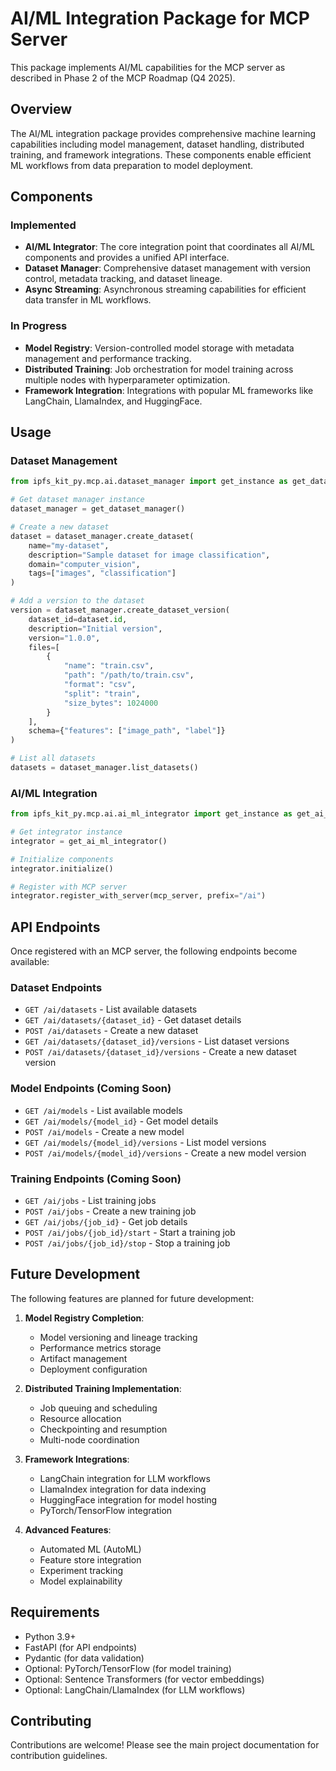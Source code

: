 # AI/ML Integration Package for MCP Server

This package implements AI/ML capabilities for the MCP server as described in Phase 2 of the MCP Roadmap (Q4 2025).

## Overview

The AI/ML integration package provides comprehensive machine learning capabilities including model management, dataset handling, distributed training, and framework integrations. These components enable efficient ML workflows from data preparation to model deployment.

## Components

### Implemented

- **AI/ML Integrator**: The core integration point that coordinates all AI/ML components and provides a unified API interface.
- **Dataset Manager**: Comprehensive dataset management with version control, metadata tracking, and dataset lineage.
- **Async Streaming**: Asynchronous streaming capabilities for efficient data transfer in ML workflows.

### In Progress

- **Model Registry**: Version-controlled model storage with metadata management and performance tracking.
- **Distributed Training**: Job orchestration for model training across multiple nodes with hyperparameter optimization.
- **Framework Integration**: Integrations with popular ML frameworks like LangChain, LlamaIndex, and HuggingFace.

## Usage

### Dataset Management

```python
from ipfs_kit_py.mcp.ai.dataset_manager import get_instance as get_dataset_manager

# Get dataset manager instance
dataset_manager = get_dataset_manager()

# Create a new dataset
dataset = dataset_manager.create_dataset(
    name="my-dataset",
    description="Sample dataset for image classification",
    domain="computer_vision",
    tags=["images", "classification"]
)

# Add a version to the dataset
version = dataset_manager.create_dataset_version(
    dataset_id=dataset.id,
    description="Initial version",
    version="1.0.0",
    files=[
        {
            "name": "train.csv",
            "path": "/path/to/train.csv",
            "format": "csv",
            "split": "train",
            "size_bytes": 1024000
        }
    ],
    schema={"features": ["image_path", "label"]}
)

# List all datasets
datasets = dataset_manager.list_datasets()
```

### AI/ML Integration

```python
from ipfs_kit_py.mcp.ai.ai_ml_integrator import get_instance as get_ai_ml_integrator

# Get integrator instance
integrator = get_ai_ml_integrator()

# Initialize components
integrator.initialize()

# Register with MCP server
integrator.register_with_server(mcp_server, prefix="/ai")
```

## API Endpoints

Once registered with an MCP server, the following endpoints become available:

### Dataset Endpoints

- `GET /ai/datasets` - List available datasets
- `GET /ai/datasets/{dataset_id}` - Get dataset details
- `POST /ai/datasets` - Create a new dataset
- `GET /ai/datasets/{dataset_id}/versions` - List dataset versions
- `POST /ai/datasets/{dataset_id}/versions` - Create a new dataset version

### Model Endpoints (Coming Soon)

- `GET /ai/models` - List available models
- `GET /ai/models/{model_id}` - Get model details
- `POST /ai/models` - Create a new model
- `GET /ai/models/{model_id}/versions` - List model versions
- `POST /ai/models/{model_id}/versions` - Create a new model version

### Training Endpoints (Coming Soon)

- `GET /ai/jobs` - List training jobs
- `POST /ai/jobs` - Create a new training job
- `GET /ai/jobs/{job_id}` - Get job details
- `POST /ai/jobs/{job_id}/start` - Start a training job
- `POST /ai/jobs/{job_id}/stop` - Stop a training job

## Future Development

The following features are planned for future development:

1. **Model Registry Completion**:
   - Model versioning and lineage tracking
   - Performance metrics storage
   - Artifact management
   - Deployment configuration

2. **Distributed Training Implementation**:
   - Job queuing and scheduling
   - Resource allocation
   - Checkpointing and resumption
   - Multi-node coordination

3. **Framework Integrations**:
   - LangChain integration for LLM workflows
   - LlamaIndex integration for data indexing
   - HuggingFace integration for model hosting
   - PyTorch/TensorFlow integration

4. **Advanced Features**:
   - Automated ML (AutoML)
   - Feature store integration
   - Experiment tracking
   - Model explainability

## Requirements

- Python 3.9+
- FastAPI (for API endpoints)
- Pydantic (for data validation)
- Optional: PyTorch/TensorFlow (for model training)
- Optional: Sentence Transformers (for vector embeddings)
- Optional: LangChain/LlamaIndex (for LLM workflows)

## Contributing

Contributions are welcome! Please see the main project documentation for contribution guidelines.
